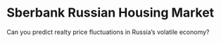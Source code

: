 # Sberbank Russian Housing Market
Can you predict realty price fluctuations in Russia’s volatile economy?
